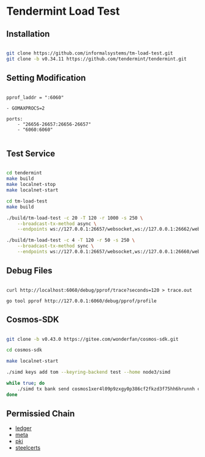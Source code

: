 # Tendermint Load Test

## Installation

```bash

git clone https://github.com/informalsystems/tm-load-test.git
git clone -b v0.34.11 https://github.com/tendermint/tendermint.git

```

## Setting Modification

```

pprof_laddr = ":6060"

- GOMAXPROCS=2

ports:
    - "26656-26657:26656-26657"
    - "6060:6060"


```

## Test Service

```sh

cd tendermint
make build
make localnet-stop
make localnet-start

cd tm-load-test
make build

./build/tm-load-test -c 20 -T 120 -r 1000 -s 250 \
    --broadcast-tx-method async \
    --endpoints ws://127.0.0.1:26657/websocket,ws://127.0.0.1:26662/websocket,ws://127.0.0.1:26664/websocket,ws://127.0.0.1:26660/websocket

./build/tm-load-test -c 4 -T 120 -r 50 -s 250 \
    --broadcast-tx-method sync \
    --endpoints ws://127.0.0.1:26657/websocket,ws://127.0.0.1:26660/websocket,ws://127.0.0.1:26662/websocket,ws://127.0.0.1:26664/websocket    

```

## Debug Files

```

curl http://localhost:6060/debug/pprof/trace?seconds=120 > trace.out

go tool pprof http://127.0.0.1:6060/debug/pprof/profile

```


## Cosmos-SDK

```bash

git clone -b v0.43.0 https://gitee.com/wonderfan/cosmos-sdk.git

cd cosmos-sdk

make localnet-start

./simd keys add tom --keyring-backend test --home node3/simd

while true; do
    ./simd tx bank send cosmos1xer4l09p9zxgy0p386cf2fkzd3f75hh6hrunnh cosmos18kuk50gdwmuc6m85jgj7x7ecnx6e0p6ygzj2qz 1testtoken --chain-id chain-R1lnrj --keyring-backend test --home node3/simd --yes -b block
done
```

## Permissied Chain

- [ledger](https://github.com/zigbee-alliance/distributed-compliance-ledger)
- [meta](https://github.com/davebryson/menta)
- [pki](https://github.com/hashcloak/katzenmint-pki)
- [steelcerts](https://github.com/olaeseane/steelcerts)


